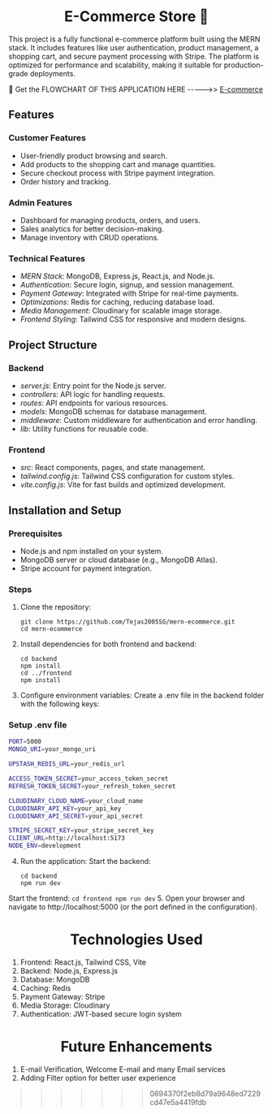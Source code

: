 <h1 align="center">E-Commerce Store 🛒</h1>



This project is a fully functional e-commerce platform built using the MERN stack. It includes features like user authentication, product management, a shopping cart, and secure payment processing with Stripe. The platform is optimized for performance and scalability, making it suitable for production-grade deployments.

🔗 Get the FLOWCHART OF THIS APPLICATION HERE ----->> [E-commerce](https://app.eraser.io/workspace/m4P3FpVBcoo8CmA0KD1P)

## Features

### Customer Features
- User-friendly product browsing and search.
- Add products to the shopping cart and manage quantities.
- Secure checkout process with Stripe payment integration.
- Order history and tracking.

### Admin Features
- Dashboard for managing products, orders, and users.
- Sales analytics for better decision-making.
- Manage inventory with CRUD operations.

### Technical Features
- *MERN Stack*: MongoDB, Express.js, React.js, and Node.js.
- *Authentication*: Secure login, signup, and session management.
- *Payment Gateway*: Integrated with Stripe for real-time payments.
- *Optimizations*: Redis for caching, reducing database load.
- *Media Management*: Cloudinary for scalable image storage.
- *Frontend Styling*: Tailwind CSS for responsive and modern designs.



## Project Structure

### Backend
- *server.js*: Entry point for the Node.js server.
- *controllers*: API logic for handling requests.
- *routes*: API endpoints for various resources.
- *models*: MongoDB schemas for database management.
- *middleware*: Custom middleware for authentication and error handling.
- *lib*: Utility functions for reusable code.

### Frontend
- *src*: React components, pages, and state management.
- *tailwind.config.js*: Tailwind CSS configuration for custom styles.
- *vite.config.js*: Vite for fast builds and optimized development.



## Installation and Setup

### Prerequisites
- Node.js and npm installed on your system.
- MongoDB server or cloud database (e.g., MongoDB Atlas).
- Stripe account for payment integration.

### Steps
1. Clone the repository:
   ```
   git clone https://github.com/Tejas2005SG/mern-ecommerce.git
   cd mern-ecommerce
   ```
2. Install dependencies for both frontend and backend:
    ```
    cd backend
    npm install
    cd ../frontend
    npm install
    ```
3. Configure environment variables:
   Create a .env file in the backend folder with the following keys:
    
  ### Setup .env file

```bash
PORT=5000
MONGO_URI=your_mongo_uri

UPSTASH_REDIS_URL=your_redis_url

ACCESS_TOKEN_SECRET=your_access_token_secret
REFRESH_TOKEN_SECRET=your_refresh_token_secret

CLOUDINARY_CLOUD_NAME=your_cloud_name
CLOUDINARY_API_KEY=your_api_key
CLOUDINARY_API_SECRET=your_api_secret

STRIPE_SECRET_KEY=your_stripe_secret_key
CLIENT_URL=http://localhost:5173
NODE_ENV=development
```
    
    
4. Run the application:
   Start the backend:
    ```
    cd backend
    npm run dev
    ```
    
  Start the frontend:
    ```
    cd frontend
    npm run dev
    ```
5. Open your browser and navigate to http://localhost:5000 (or the port defined in the configuration).

<h1 align="center">Technologies Used</h1>
<ol>
  <li>Frontend: React.js, Tailwind CSS, Vite</li>
  <li>Backend: Node.js, Express.js</li>
  <li>Database: MongoDB</li>
  <li>Caching: Redis</li>
  <li>Payment Gateway: Stripe</li>
  <li>Media Storage: Cloudinary</li>
  <li>Authentication: JWT-based secure login system</li>
</ol>

<h1 align="center">Future Enhancements</h1>
<ol>
  <li>E-mail Verification, Welcome E-mail and many Email services</li>
  <li>Adding Filter option for better user experience</li>
</ol>






>>>>>>> 0694370f2eb8d79a9648ed7229cd47e5a4419fdb
